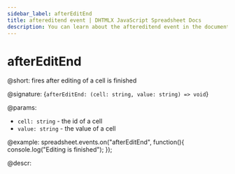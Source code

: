 ```yaml
---
sidebar_label: afterEditEnd
title: aftereditend event | DHTMLX JavaScript Spreadsheet Docs
description: You can learn about the aftereditend event in the documentation of the DHTMLX JavaScript Spreadsheet library. Browse developer guides and API reference, try out code examples and live demos, and download a free 30-day evaluation version of DHTMLX Spreadsheet.
---
```


# afterEditEnd

@short: fires after editing of a cell is finished

@signature: {`afterEditEnd: (cell: string, value: string) => void`}

@params:
- `cell: string` - the id of a cell
- `value: string` - the value of a cell

@example:
spreadsheet.events.on("afterEditEnd", function(){
 	console.log("Editing is finished");
});

@descr:
